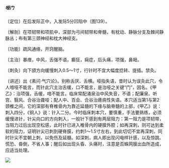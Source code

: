 ##### 哑门

〔定位〕在后发际正中，入发际5分凹陷中（图139）。

〔解剖〕在项韧带和项肌中，深部为弓间韧带和脊髓，有枕动、静脉分支及棘间静脉丛；布有第三颈神经和枕大神经支。

〔功能〕疏风通络，开窍醒脑。

〔主治〕暴瘖，中风，舌强不语，癫狂，痫症，后头痛，项强，鼻衄。

〔刺灸〕向下颌方向缓慢刺入0.5～1寸，行针时不宜大幅度捻转、提插。禁灸。

〔讲述〕出《素问·气穴论》。别称舌厌、舌横。哑指失语，昔时认为误灸此穴，令人喑哑不能言，而针此穴主治舌缓，口不能言，是治哑之关键“门”，因名。《甲乙》：治项强，舌缓，喑不能言。临床常配涌泉治中风失音，不语；配廉泉、听宫、翳风、合谷治聋哑；配人中、百会、合谷治癔病性失语。本穴适当第1与第2颈椎之间，它的深部有脊椎骨内为靠近延髓的下缘与脑脊髓的上部，《甲乙》说：刺入四分，《铜人》说：针入二分。今时临床刺本穴，要慎重，手法要熟练，必须缓慢进针，针尖向口的方向刺入，一般针下感到有两层阻力：第一阻力是项韧带，当阻力过后出现空松感，此时针已进入椎骨内的硬膜外腔；如再深刺，则可达到柔软的阻力，证明针尖已刺到硬脊膜，约刺1～1.5寸左右，到此切切不宜再深刺，同时针尖不宜朝上刺，以免伤及延髓。如深刺，病人即出现闪电样针感，以及惊跳、慌恐、昏倒，不省人事；醒后如出现头昏、头痛时，注意是否蛛网膜出血所造成，应适当处理。

![](img/图139.jpg)
